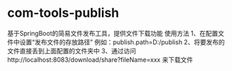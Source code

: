 # com-tools-publish
基于SpringBoot的简易文件发布工具，提供文件下载功能
使用方法
1、在配置文件中设置“发布文件的存放路径” 例如：publish.path=D:/publish
2、将要发布的文件直接丢到上面配置的文件夹中
3、通过访问http://localhost:8083/download/share?fileName=xxx 来下载文件
